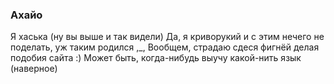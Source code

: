 ### Ахайо
Я хаська (ну вы выше и так видели)
Да, я криворукий и с этим нечего не поделать, уж таким родился ,_, 
Вообщем, страдаю сдеся фигнёй делая подобия сайта :) 
Может быть, когда-нибудь выучу какой-нить язык (наверное)

